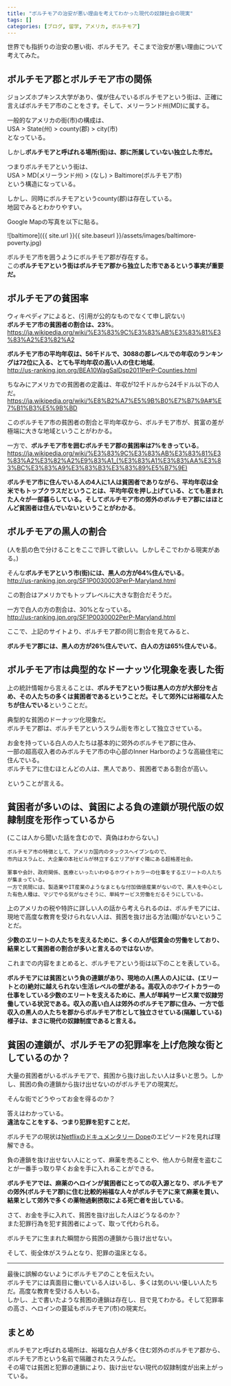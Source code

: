 ```yaml
---
title: "ボルチモアの治安が悪い理由を考えてわかった現代の奴隷社会の現実"
tags: []
categories: [ブログ, 留学, アメリカ, ボルチモア]
---
```


世界でも指折りの治安の悪い街、ボルチモア。そこまで治安が悪い理由について考えてみた。  

## ボルチモア郡とボルチモア市の関係

ジョンズホプキンス大学があり、僕が住んでいるボルチモアという街は、正確に言えばボルチモア市のことをさす。そして、メリーランド州(MD)に属する。

一般的なアメリカの街(市)の構成は、  
USA > State(州) > county(郡) > city(市)  
となっている。  

しかし**ボルチモアと呼ばれる場所(街)は、郡に所属していない独立した市だ。**  

つまりボルチモアという街は、  
USA > MD(メリーランド州) > (なし) > Baltimore(ボルチモア市)  
という構造になっている。  

しかし、同時にボルチモアというcounty(郡)は存在している。  
地図でみるとわかりやすい。  

Google Mapの写真を以下に貼る。  

![baltimore]({{ site.url }}{{ site.baseurl }}/assets/images/baltimore-poverty.jpg)  

ボルチモア市を囲うようにボルチモア郡が存在する。  
この**ボルチモアという街はボルチモア郡から独立した市であるという事実が重要だ。**  

## ボルチモアの貧困率

ウィキペディアによると、(引用が公的なものでなくて申し訳ない)  
**ボルチモア市の貧困者の割合は、23%**。  
<https://ja.wikipedia.org/wiki/%E3%83%9C%E3%83%AB%E3%83%81%E3%83%A2%E3%82%A2>  

**ボルチモア市の平均年収は、56千ドルで、3088の郡レベルでの年収のランキングは72位に入る、とても平均年収の高い人の住む地域**。  
<http://us-ranking.jpn.org/BEA10WagSalDsp2011PerP-Counties.html>  

ちなみにアメリカでの貧困者の定義は、年収が12千ドルから24千ドル以下の人だ。  
<https://ja.wikipedia.org/wiki/%E8%B2%A7%E5%9B%B0%E7%B7%9A#%E7%B1%B3%E5%9B%BD>  

このボルチモア市の貧困者の割合と平均年収から、ボルチモア市が、貧富の差が極端に大きな地域ということがわかる。  

一方で、**ボルチモア市を囲むボルチモア郡の貧困率は7%をきっている**。  
<https://ja.wikipedia.org/wiki/%E3%83%9C%E3%83%AB%E3%83%81%E3%83%A2%E3%82%A2%E9%83%A1_(%E3%83%A1%E3%83%AA%E3%83%BC%E3%83%A9%E3%83%B3%E3%83%89%E5%B7%9E)>  


**ボルチモア市に住んでいる人の4人に1人は貧困者でありながら、平均年収は全米でもトップクラスだということは、平均年収を押し上げている、とても恵まれた人々が一部暮らしている。そしてボルチモア市の郊外のボルチモア郡にはほとんど貧困者は住んでいないということがわかる**。  



## ボルチモアの黒人の割合

(人を肌の色で分けることをここで許して欲しい。しかしそこでわかる現実がある。)  

そんな**ボルチモアという市(街)には、黒人の方が64%住んでいる**。  
<http://us-ranking.jpn.org/SF1P0030003PerP-Maryland.html>  

この割合はアメリカでもトップレベルに大きな割合だそうだ。  

一方で白人の方の割合は、30%となっている。  
<http://us-ranking.jpn.org/SF1P0030002PerP-Maryland.html>  

ここで、上記のサイトより、ボルチモア郡の同じ割合を見てみると、  

**ボルチモア郡には、黒人の方が26%住んでいて、白人の方は65%住んでいる**。  


## ボルチモア市は典型的なドーナッツ化現象を表した街

上の統計情報から言えることは、**ボルチモアという街は黒人の方が大部分を占め、その人たちの多くは貧困者であるということだ。そして郊外には裕福な人たちが住んでいる**ということだ。  

典型的な貧困のドーナッツ化現象だ。  
ボルチモア郡は、ボルチモアというスラム街を市として独立させている。  

お金を持っている白人の人たちは基本的に郊外のボルチモア郡に住み、  
一部の超高収入者のみボルチモア市の中心部のInner Harborのような高級住宅に住んでいる。  
ボルチモアに住むほとんどの人は、黒人であり、貧困者である割合が高い。  

ということが言える。  

## 貧困者が多いのは、貧困による負の連鎖が現代版の奴隷制度を形作っているから

(ここは人から聞いた話を含むので、真偽はわからない。)  

```
ボルチモア市の特徴として、アメリカ国内のタックスヘイブンなので、  
市内はスラムと、大企業の本社ビルが林立するエリアがすぐ隣にある超格差社会。  

軍事や会計、政府関係、医療といったいわゆるホワイトカラーの仕事をするエリートの人たちが集まっている。  
一方で民間には、製造業やIT産業のようなまともな付加価値産業がないので、黒人を中心とした有色人種は、マジでやる気がなさそうに、単純サービス労働をだるそうにしている。  

```

上のアメリカの税や特許に詳しい人の話から考えられるのは、ボルチモアには、現地で高度な教育を受けられない人は、貧困を抜け出る方法(職)がないということだ。  


**少数のエリートの人たちを支えるために、多くの人が低賃金の労働をしており、結果として貧困者の割合が多いと言えるのではないか**。   


これまでの内容をまとめると、ボルチモアという街は以下のことを表している。  


**ボルチモアには貧困という負の連鎖があり、現地の人(黒人の人)には、(エリートとの)絶対に越えられない生活レベルの壁がある。高収入のホワイトカラーの仕事をしている少数のエリートを支えるために、黒人が単純サービス業で奴隷労働している状況である。収入の高い白人は郊外のボルチモア郡に住み、一方で低収入の黒人の人たちを郡からボルチモア市として独立させている(隔離している)様子は、まさに現代の奴隷制度であると言える。**  


## 貧困の連鎖が、ボルチモアの犯罪率を上げ危険な街としているのか？

大量の貧困者がいるボルチモアで、貧困から抜け出したい人は多いと思う。しかし、貧困の負の連鎖から抜け出せないのがボルチモアの現実だ。  

そんな街でどうやってお金を得るのか？  

答えはわかっている。  
**違法なことをする、つまり犯罪を犯すことだ**。  

ボルチモアの現状は[Netflixのドキュメンタリー Dope](https://www.netflix.com/title/80178726)のエピソード2を見れば理解できる。  

負の連鎖を抜け出せない人にとって、麻薬を売ることや、他人から財産を盗むことが一番手っ取り早くお金を手に入れることができる。  

**ボルチモアでは、麻薬のヘロインが貧困者にとっての収入源となり、ボルチモアの郊外(ボルチモア郡)に住む比較的裕福な人々がボルチモアに来て麻薬を買い、結果として郊外で多くの薬物過剰摂取による死亡者を出している**。  

さて、お金を手に入れて、貧困を抜け出した人はどうなるのか？  
また犯罪行為を犯す貧困者によって、取って代わられる。  

ボルチモアに生まれた瞬間から貧困の連鎖から抜け出せない。  

そして、街全体がスラムとなり、犯罪の温床となる。  

---
最後に誤解のないようにボルチモアのことを伝えたい。  
ボルチモアには真面目に働いている人はいるし、多くは気のいい優しい人たちだ。高度な教育を受ける人もいる。  
しかし、上で書いたような貧困の連鎖は存在し、目で見てわかる。そして犯罪率の高さ、ヘロインの蔓延もボルチモア(市)の現実だ。  

## まとめ

ボルチモアと呼ばれる場所は、裕福な白人が多く住む郊外のボルチモア郡から、ボルチモア市という名前で隔離されたスラムだ。  
その場では貧困と犯罪の連鎖により、抜け出せない現代の奴隷制度が出来上がっている。  

